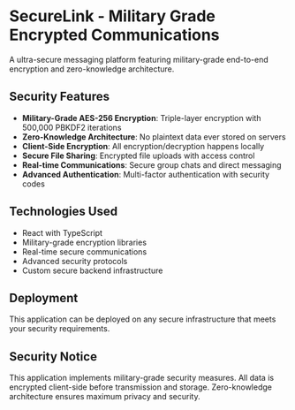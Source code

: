 # SecureLink - Military Grade Encrypted Communications

A ultra-secure messaging platform featuring military-grade end-to-end encryption and zero-knowledge architecture.

## Security Features

- **Military-Grade AES-256 Encryption**: Triple-layer encryption with 500,000 PBKDF2 iterations
- **Zero-Knowledge Architecture**: No plaintext data ever stored on servers  
- **Client-Side Encryption**: All encryption/decryption happens locally
- **Secure File Sharing**: Encrypted file uploads with access control
- **Real-time Communications**: Secure group chats and direct messaging
- **Advanced Authentication**: Multi-factor authentication with security codes

## Technologies Used

- React with TypeScript
- Military-grade encryption libraries
- Real-time secure communications
- Advanced security protocols
- Custom secure backend infrastructure

## Deployment

This application can be deployed on any secure infrastructure that meets your security requirements.

## Security Notice

This application implements military-grade security measures. All data is encrypted client-side before transmission and storage. Zero-knowledge architecture ensures maximum privacy and security.
